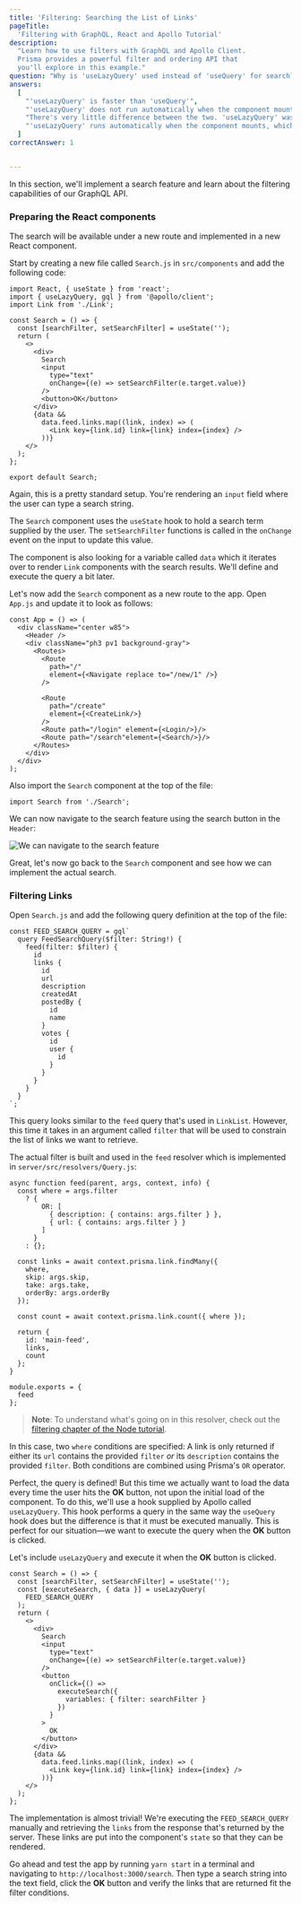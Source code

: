 ```yaml
---
title: 'Filtering: Searching the List of Links'
pageTitle:
  'Filtering with GraphQL, React and Apollo Tutorial'
description:
  "Learn how to use filters with GraphQL and Apollo Client.
  Prisma provides a powerful filter and ordering API that
  you'll explore in this example."
question: "Why is 'useLazyQuery' used instead of 'useQuery' for search?"
answers:
  [
    "'useLazyQuery' is faster than 'useQuery'",
    "'useLazyQuery' does not run automatically when the component mounts and can be executed after pressing the OK button",
    "There's very little difference between the two. 'useLazyQuery' was used to teach a new hook ",
    "'useLazyQuery' runs automatically when the component mounts, which is what we want for search"
  ]
correctAnswer: 1


---
```


In this section, we'll implement a search feature and learn
about the filtering capabilities of our GraphQL API.

### Preparing the React components

The search will be available under a new route and
implemented in a new React component.

<Instruction>

Start by creating a new file called `Search.js` in
`src/components` and add the following code:

```js(path=".../hackernews-react-apollo/src/components/Search.js")
import React, { useState } from 'react';
import { useLazyQuery, gql } from '@apollo/client';
import Link from './Link';

const Search = () => {
  const [searchFilter, setSearchFilter] = useState('');
  return (
    <>
      <div>
        Search
        <input
          type="text"
          onChange={(e) => setSearchFilter(e.target.value)}
        />
        <button>OK</button>
      </div>
      {data &&
        data.feed.links.map((link, index) => (
          <Link key={link.id} link={link} index={index} />
        ))}
    </>
  );
};

export default Search;
```

</Instruction>

Again, this is a pretty standard setup. You're rendering an
`input` field where the user can type a search string.

The `Search` component uses the `useState` hook to hold a
search term supplied by the user. The `setSearchFilter`
functions is called in the `onChange` event on the input to
update this value.

The component is also looking for a variable called `data`
which it iterates over to render `Link` components with the
search results. We'll define and execute the query a bit
later.

<Instruction>

Let's now add the `Search` component as a new route to the
app. Open `App.js` and update it to look as follows:

```js{16}(path=".../hackernews-react-apollo/src/components/App.js")
const App = () => (
  <div className="center w85">
    <Header />
    <div className="ph3 pv1 background-gray">
      <Routes>
        <Route
          path="/"
          element={<Navigate replace to="/new/1" />}
        />

        <Route
          path="/create"
          element={<CreateLink/>}
        />
        <Route path="/login" element={<Login/>}/>
        <Route path="/search"element={<Search/>}/>
      </Routes>
    </div>
  </div>
);
```

</Instruction>

<Instruction>

Also import the `Search` component at the top of the file:

```js(path=".../hackernews-react-apollo/src/components/App.js")
import Search from './Search';
```

</Instruction>


We can now navigate to the search feature using the search
button in the `Header`:

![We can navigate to the search feature](https://imgur.com/7R4RlyG.png)

Great, let's now go back to the `Search` component and see
how we can implement the actual search.

### Filtering Links

<Instruction>

Open `Search.js` and add the following query definition at
the top of the file:

```js(path=".../hackernews-react-apollo/src/components/Search.js")
const FEED_SEARCH_QUERY = gql`
  query FeedSearchQuery($filter: String!) {
    feed(filter: $filter) {
      id
      links {
        id
        url
        description
        createdAt
        postedBy {
          id
          name
        }
        votes {
          id
          user {
            id
          }
        }
      }
    }
  }
`;
```

</Instruction>

This query looks similar to the `feed` query that's used in
`LinkList`. However, this time it takes in an argument
called `filter` that will be used to constrain the list of
links we want to retrieve.

The actual filter is built and used in the `feed` resolver
which is implemented in `server/src/resolvers/Query.js`:

```js(path=".../hackernews-react-apollo/server/src/resolvers/Query.js"&nocopy)
async function feed(parent, args, context, info) {
  const where = args.filter
    ? {
        OR: [
          { description: { contains: args.filter } },
          { url: { contains: args.filter } }
        ]
      }
    : {};

  const links = await context.prisma.link.findMany({
    where,
    skip: args.skip,
    take: args.take,
    orderBy: args.orderBy
  });

  const count = await context.prisma.link.count({ where });

  return {
    id: 'main-feed',
    links,
    count
  };
}

module.exports = {
  feed
};
```

> **Note**: To understand what's going on in this resolver,
> check out the
> [filtering chapter of the Node tutorial](https://www.howtographql.com/graphql-js/8-filtering-pagination-and-sorting/).

In this case, two `where` conditions are specified: A link
is only returned if either its `url` contains the provided
`filter` _or_ its `description` contains the provided
`filter`. Both conditions are combined using Prisma's `OR`
operator.

Perfect, the query is defined! But this time we actually
want to load the data every time the user hits the **OK**
button, not upon the initial load of the component. To do
this, we'll use a hook supplied by Apollo called
`useLazyQuery`. This hook performs a query in the same way
the `useQuery` hook does but the difference is that it must
be executed manually. This is perfect for our situation––we
want to execute the query when the **OK** button is clicked.

Let's include `useLazyQuery` and execute it when the **OK**
button is clicked.

```js{2-4,16,19}(path=".../hackernews-react-apollo/src/components/Search.js")
const Search = () => {
  const [searchFilter, setSearchFilter] = useState('');
  const [executeSearch, { data }] = useLazyQuery(
    FEED_SEARCH_QUERY
  );
  return (
    <>
      <div>
        Search
        <input
          type="text"
          onChange={(e) => setSearchFilter(e.target.value)}
        />
        <button
          onClick={() =>
            executeSearch({
              variables: { filter: searchFilter }
            })
          }
        >
          OK
        </button>
      </div>
      {data &&
        data.feed.links.map((link, index) => (
          <Link key={link.id} link={link} index={index} />
        ))}
    </>
  );
};
```

The implementation is almost trivial! We're executing the
`FEED_SEARCH_QUERY` manually and retrieving the `links` from
the response that's returned by the server. These links are
put into the component's `state` so that they can be
rendered.

Go ahead and test the app by running `yarn start` in a
terminal and navigating to `http://localhost:3000/search`.
Then type a search string into the text field, click the
**OK** button and verify the links that are returned fit the
filter conditions.
